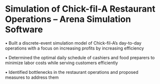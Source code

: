 # Simulation of Chick-fil-A Restaurant Operations – Arena Simulation Software

• Built a discrete-event simulation model of Chick-fil-A’s day-to-day operations with a focus on increasing profits by increasing efficiency

• Determined the optimal daily schedule of cashiers and food preparers to minimize labor costs while serving customers efficiently

• Identified bottlenecks in the restaurant operations and proposed measures to address them
